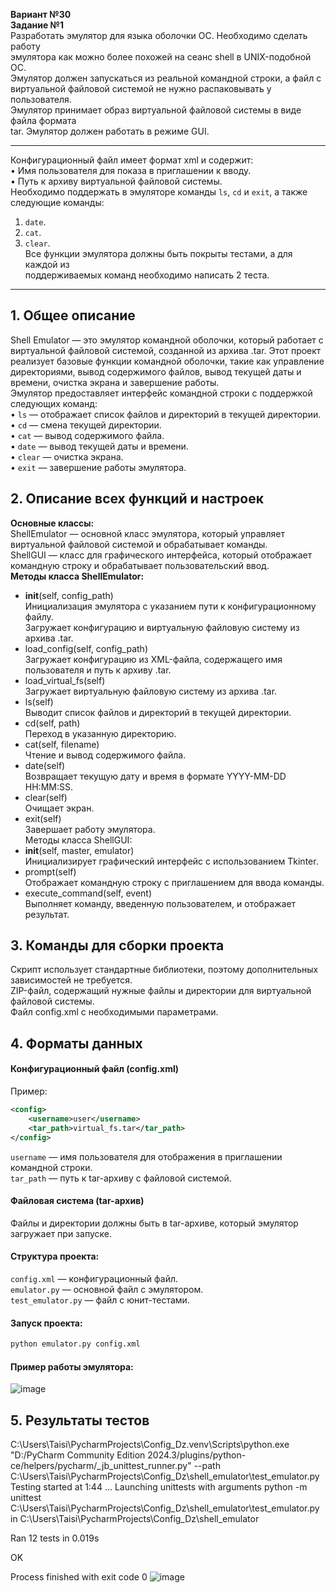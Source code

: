 **Вариант №30**<br/>
**Задание №1**<br/>
Разработать эмулятор для языка оболочки ОС. Необходимо сделать работу<br/>
эмулятора как можно более похожей на сеанс shell в UNIX-подобной ОС.<br/>
Эмулятор должен запускаться из реальной командной строки, а файл с<br/>
виртуальной файловой системой не нужно распаковывать у пользователя.<br/>
Эмулятор принимает образ виртуальной файловой системы в виде файла формата<br/>
tar. Эмулятор должен работать в режиме GUI.<br/>
***
Конфигурационный файл имеет формат xml и содержит:<br/>
• Имя пользователя для показа в приглашении к вводу.<br/>
• Путь к архиву виртуальной файловой системы.<br/>
Необходимо поддержать в эмуляторе команды `ls`, `cd` и `exit`, а также следующие команды:<br/>
1. `date`.<br/>
2. `cat`.<br/>
3. `clear`.<br/>
Все функции эмулятора должны быть покрыты тестами, а для каждой из<br/>
поддерживаемых команд необходимо написать 2 теста.<br/>
***
## 1. Общее описание<br/>
Shell Emulator — это эмулятор командной оболочки, который работает с виртуальной файловой системой, созданной из архива .tar. Этот проект реализует базовые функции командной оболочки, такие как
управление директориями, вывод содержимого файлов, вывод текущей даты и времени, очистка экрана и завершение работы.<br/>
Эмулятор предоставляет интерфейс командной строки с поддержкой следующих команд:<br/>
• `ls` — отображает список файлов и директорий в текущей директории.<br/>
• `cd` — смена текущей директории.<br/>
• `cat` — вывод содержимого файла.<br/>
• `date` — вывод текущей даты и времени.<br/>
• `clear` — очистка экрана.<br/>
• `exit` — завершение работы эмулятора.<br/>
## 2. Описание всех функций и настроек<br/>
**Основные классы:**<br/>
ShellEmulator — основной класс эмулятора, который управляет виртуальной файловой системой и обрабатывает команды.<br/>
ShellGUI — класс для графического интерфейса, который отображает командную строку и обрабатывает пользовательский ввод.<br/>
**Методы класса ShellEmulator:**<br/>
* __init__(self, config_path)<br/>
Инициализация эмулятора с указанием пути к конфигурационному файлу.<br/>
Загружает конфигурацию и виртуальную файловую систему из архива .tar.<br/>
* load_config(self, config_path)<br/>
Загружает конфигурацию из XML-файла, содержащего имя пользователя и путь к архиву .tar.<br/>
* load_virtual_fs(self)<br/>
Загружает виртуальную файловую систему из архива .tar.<br/>
* ls(self)<br/>
Выводит список файлов и директорий в текущей директории.<br/>
* cd(self, path)<br/>
Переход в указанную директорию.<br/>
* cat(self, filename)<br/>
Чтение и вывод содержимого файла.<br/>
* date(self)<br/>
Возвращает текущую дату и время в формате YYYY-MM-DD HH:MM:SS.<br/>
* clear(self)<br/>
Очищает экран.<br/>
* exit(self)<br/>
 Завершает работу эмулятора.<br/>
Методы класса ShellGUI:<br/>
* __init__(self, master, emulator)<br/>
Инициализирует графический интерфейс с использованием Tkinter.<br/>
* prompt(self)<br/>
Отображает командную строку с приглашением для ввода команды.<br/>
* execute_command(self, event)<br/>
Выполняет команду, введенную пользователем, и отображает результат.<br/>
## 3. Команды для сборки проекта<br/>
Скрипт использует стандартные библиотеки, поэтому дополнительных зависимостей не требуется.<br/>
ZIP-файл, содержащий нужные файлы и директории для виртуальной файловой системы.<br/>
Файл config.xml с необходимыми параметрами.<br/>
## 4. Форматы данных <br/>
#### Конфигурационный файл (config.xml)<br/>
Пример:<br/>
```xml
<config>
    <username>user</username>
    <tar_path>virtual_fs.tar</tar_path>
</config>
```
`username` — имя пользователя для отображения в приглашении командной строки.<br/>
`tar_path` — путь к tar-архиву с файловой системой.<br/>
#### Файловая система (tar-архив)<br/>
Файлы и директории должны быть в tar-архиве, который эмулятор загружает при запуске.
#### Структура проекта:<br/>
`config.xml` — конфигурационный файл.<br/>
`emulator.py` — основной файл с эмулятором.<br/>
`test_emulator.py` — файл с юнит-тестами.<br/>
#### Запуск проекта:
```python
python emulator.py config.xml
```
#### Пример работы эмулятора:<br/>
![image](https://github.com/user-attachments/assets/835fe67a-495e-41e1-b4ad-817f6640d50f)
## 5. Результаты тестов<br/>
C:\Users\Taisi\PycharmProjects\Config_Dz\.venv\Scripts\python.exe "D:/PyCharm Community Edition 2024.3/plugins/python-ce/helpers/pycharm/_jb_unittest_runner.py" --path C:\Users\Taisi\PycharmProjects\Config_Dz\shell_emulator\test_emulator.py 
Testing started at 1:44 ...
Launching unittests with arguments python -m unittest C:\Users\Taisi\PycharmProjects\Config_Dz\shell_emulator\test_emulator.py in C:\Users\Taisi\PycharmProjects\Config_Dz\shell_emulator

Ran 12 tests in 0.019s

OK

Process finished with exit code 0
![image](https://github.com/user-attachments/assets/4a9de8db-1449-4292-a4e0-8b5a2af3c42f)

